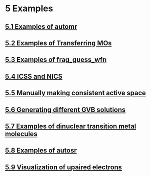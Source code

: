# 5 Examples

## [5.1 Examples of automr](./chap5-1.html)

## [5.2 Examples of Transferring MOs](./chap5-2.html)

## [5.3 Examples of frag_guess_wfn](./chap5-3.html)

## [5.4 ICSS and NICS](./chap5-4.html)

## [5.5 Manually making consistent active space](./chap5-5.html)

## [5.6 Generating different GVB solutions](./chap5-6.html)

## [5.7 Examples of dinuclear transition metal molecules](./chap5-7.html)

## [5.8 Examples of autosr](./chap5-8.html)

## [5.9 Visualization of upaired electrons](./chap5-9.html)

